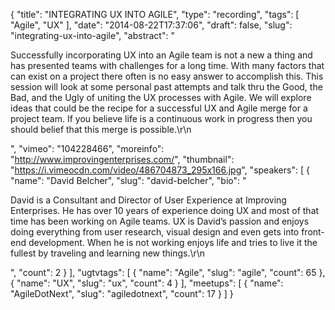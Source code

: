{
  "title": "INTEGRATING UX INTO AGILE",
  "type": "recording",
  "tags": [
    "Agile",
    "UX"
  ],
  "date": "2014-08-22T17:37:06",
  "draft": false,
  "slug": "integrating-ux-into-agile",
  "abstract": "<p>Successfully incorporating UX into an Agile team is not a new a thing and has presented teams with challenges for a long time. With many factors that can exist on a project there often is no easy answer to accomplish this. This session will look at some personal past attempts and talk thru the Good, the Bad, and the Ugly of uniting the UX processes with Agile. We will explore ideas that could be the recipe for a successful UX and Agile merge for a project team. If you believe life is a continuous work in progress then you should belief that this merge is possible.\r\n</p>",
  "vimeo": "104228466",
  "moreinfo": "http://www.improvingenterprises.com/",
  "thumbnail": "https://i.vimeocdn.com/video/486704873_295x166.jpg",
  "speakers": [
    {
      "name": "David Belcher",
      "slug": "david-belcher",
      "bio": "<p>David is a Consultant and Director of User Experience at Improving Enterprises. He has over 10 years of experience doing UX and most of that time has been working on Agile teams. UX is David’s passion and enjoys doing everything from user research, visual design and even gets into front-end development. When he is not working enjoys life and tries to live it the fullest by traveling and learning new things.\r\n</p>",
      "count": 2
    }
  ],
  "ugtvtags": [
    {
      "name": "Agile",
      "slug": "agile",
      "count": 65
    },
    {
      "name": "UX",
      "slug": "ux",
      "count": 4
    }
  ],
  "meetups": [
    {
      "name": "AgileDotNext",
      "slug": "agiledotnext",
      "count": 17
    }
  ]
}